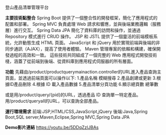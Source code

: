 登山產品清單管理平台

**主要技術點整合**
Spring Boot 提供了一個整合性的開發框架，簡化了應用程式的配置和部署。
Spring MVC 負責處理 Web 請求和響應，並與後端業務邏輯（服務層）進行交互。
Spring Data JPA 簡化了資料庫的訪問和操作，並通過 Repository 模式進行 CRUD 操作。
JSP 和 JSTL 提供了一個靈活的前端模板系統，允許動態生成 HTML 頁面。
JavaScript 和 jQuery 用於實現前端與後端的非同步通訊（AJAX），提高了使用者體驗。
Maven 管理專案的依賴和構建，確保開發過程的高效和一致。
這些技術共同組成了一個完整的 Web 應用程式開發技術棧，涵蓋了從前端到後端、從資料庫到應用程式伺服器的所有層面。

**功能**
先藉由/product/productquerymainaction.controller的URL進入產品查詢主頁面，並透過前端頁面可以操作以下:
1.產品名稱 模糊搜尋
2.產品創建或更新
3.根據ID產品刪除
4.根據 ID 載入產品數據
5.產品清單分頁功能
6.顯示總頁數 總筆數

或是用/product/query/{pid}的URL，透過產品 ID 查詢單一特定產品。 
用/product/queryall的URL，可以查詢全部產品。

**運行環境需求**
前端:JSP,HTML/CSS,JavaScript,jQuery
後端:Java,Spring Boot,SQL server,Maven,Eclipse,Spring MVC,Spring Data JPA

**Demo影片連結**
https://youtu.be/5DDqZzlJBAs

